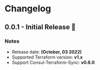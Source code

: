 # Changelog

## 0.0.1 - Initial Release 🎉

### Notes

- Release date: **(October, 03 2022)**
- Supported Terraform version: **v1.x**
- Support Consul-Terraform-Sync: **v0.6.0**
